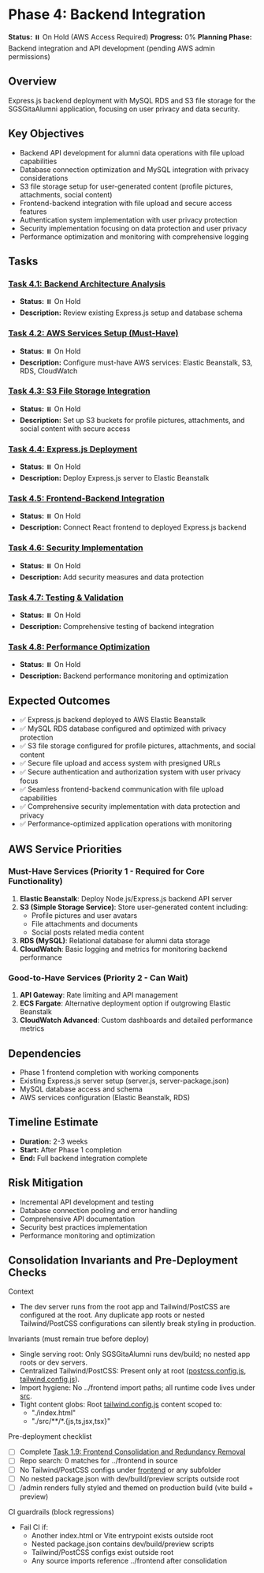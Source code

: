 # Phase 4: Backend Integration

**Status:** ⏸️ On Hold (AWS Access Required)
**Progress:** 0%
**Planning Phase:** Backend integration and API development (pending AWS admin permissions)

## Overview
Express.js backend deployment with MySQL RDS and S3 file storage for the SGSGitaAlumni application, focusing on user privacy and data security.

## Key Objectives
- Backend API development for alumni data operations with file upload capabilities
- Database connection optimization and MySQL integration with privacy considerations
- S3 file storage setup for user-generated content (profile pictures, attachments, social content)
- Frontend-backend integration with file upload and secure access features
- Authentication system implementation with user privacy protection
- Security implementation focusing on data protection and user privacy
- Performance optimization and monitoring with comprehensive logging

## Tasks

### [Task 4.1: Backend Architecture Analysis](./task-4.1-backend-architecture.md)
- **Status:** ⏸️ On Hold
- **Description:** Review existing Express.js setup and database schema

### [Task 4.2: AWS Services Setup (Must-Have)](./task-4.2-api-development.md)
- **Status:** ⏸️ On Hold
- **Description:** Configure must-have AWS services: Elastic Beanstalk, S3, RDS, CloudWatch

### [Task 4.3: S3 File Storage Integration](./task-4.3-database-integration.md)
- **Status:** ⏸️ On Hold
- **Description:** Set up S3 buckets for profile pictures, attachments, and social content with secure access

### [Task 4.4: Express.js Deployment](./task-4.4-authentication.md)
- **Status:** ⏸️ On Hold
- **Description:** Deploy Express.js server to Elastic Beanstalk

### [Task 4.5: Frontend-Backend Integration](./task-4.5-frontend-backend.md)
- **Status:** ⏸️ On Hold
- **Description:** Connect React frontend to deployed Express.js backend

### [Task 4.6: Security Implementation](./task-4.6-security.md)
- **Status:** ⏸️ On Hold
- **Description:** Add security measures and data protection

### [Task 4.7: Testing & Validation](./task-4.7-testing-validation.md)
- **Status:** ⏸️ On Hold
- **Description:** Comprehensive testing of backend integration

### [Task 4.8: Performance Optimization](./task-4.8-performance.md)
- **Status:** ⏸️ On Hold
- **Description:** Backend performance monitoring and optimization

## Expected Outcomes
- ✅ Express.js backend deployed to AWS Elastic Beanstalk
- ✅ MySQL RDS database configured and optimized with privacy protection
- ✅ S3 file storage configured for profile pictures, attachments, and social content
- ✅ Secure file upload and access system with presigned URLs
- ✅ Secure authentication and authorization system with user privacy focus
- ✅ Seamless frontend-backend communication with file upload capabilities
- ✅ Comprehensive security implementation with data protection and privacy
- ✅ Performance-optimized application operations with monitoring

## AWS Service Priorities

### Must-Have Services (Priority 1 - Required for Core Functionality)
1. **Elastic Beanstalk**: Deploy Node.js/Express.js backend API server
2. **S3 (Simple Storage Service)**: Store user-generated content including:
   - Profile pictures and user avatars
   - File attachments and documents
   - Social posts related media content
3. **RDS (MySQL)**: Relational database for alumni data storage
4. **CloudWatch**: Basic logging and metrics for monitoring backend performance

### Good-to-Have Services (Priority 2 - Can Wait)
1. **API Gateway**: Rate limiting and API management
2. **ECS Fargate**: Alternative deployment option if outgrowing Elastic Beanstalk
3. **CloudWatch Advanced**: Custom dashboards and detailed performance metrics

## Dependencies
- Phase 1 frontend completion with working components
- Existing Express.js server setup (server.js, server-package.json)
- MySQL database access and schema
- AWS services configuration (Elastic Beanstalk, RDS)

## Timeline Estimate
- **Duration:** 2-3 weeks
- **Start:** After Phase 1 completion
- **End:** Full backend integration complete

## Risk Mitigation
- Incremental API development and testing
- Database connection pooling and error handling
- Comprehensive API documentation
- Security best practices implementation
- Performance monitoring and optimization
## Consolidation Invariants and Pre-Deployment Checks

Context
- The dev server runs from the root app and Tailwind/PostCSS are configured at the root. Any duplicate app roots or nested Tailwind/PostCSS configurations can silently break styling in production.

Invariants (must remain true before deploy)
- Single serving root: Only SGSGitaAlumni runs dev/build; no nested app roots or dev servers.
- Centralized Tailwind/PostCSS: Present only at root ([postcss.config.js](SGSGitaAlumni/postcss.config.js:1), [tailwind.config.js](SGSGitaAlumni/tailwind.config.js:1)).
- Import hygiene: No ../frontend import paths; all runtime code lives under [src](SGSGitaAlumni/src).
- Tight content globs: Root [tailwind.config.js](SGSGitaAlumni/tailwind.config.js:1) content scoped to:
  - "./index.html"
  - "./src/**/*.{js,ts,jsx,tsx}"

Pre-deployment checklist
- [ ] Complete [Task 1.9: Frontend Consolidation and Redundancy Removal](../phase-1/task-1.9-frontend-consolidation.md)
- [ ] Repo search: 0 matches for ../frontend in source
- [ ] No Tailwind/PostCSS configs under [frontend](SGSGitaAlumni/frontend) or any subfolder
- [ ] No nested package.json with dev/build/preview scripts outside root
- [ ] /admin renders fully styled and themed on production build (vite build + preview)

CI guardrails (block regressions)
- Fail CI if:
  - Another index.html or Vite entrypoint exists outside root
  - Nested package.json contains dev/build/preview scripts
  - Tailwind/PostCSS configs exist outside root
  - Any source imports reference ../frontend after consolidation